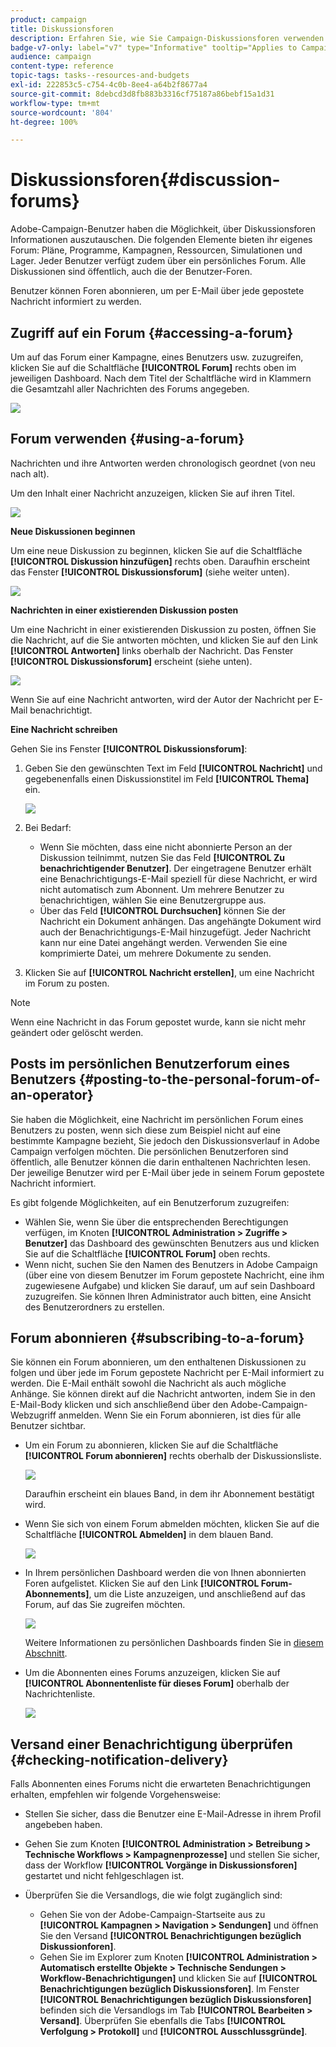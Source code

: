 ```yaml
---
product: campaign
title: Diskussionsforen
description: Erfahren Sie, wie Sie Campaign-Diskussionsforen verwenden.
badge-v7-only: label="v7" type="Informative" tooltip="Applies to Campaign Classic v7 only"
audience: campaign
content-type: reference
topic-tags: tasks--resources-and-budgets
exl-id: 222853c5-c754-4c0b-8ee4-a64b2f8677a4
source-git-commit: 8debcd3d8fb883b3316cf75187a86bebf15a1d31
workflow-type: tm+mt
source-wordcount: '804'
ht-degree: 100%

---
```


# Diskussionsforen{#discussion-forums}



Adobe-Campaign-Benutzer haben die Möglichkeit, über Diskussionsforen Informationen auszutauschen. Die folgenden Elemente bieten ihr eigenes Forum: Pläne, Programme, Kampagnen, Ressourcen, Simulationen und Lager. Jeder Benutzer verfügt zudem über ein persönliches Forum. Alle Diskussionen sind öffentlich, auch die der Benutzer-Foren.

Benutzer können Foren abonnieren, um per E-Mail über jede gepostete Nachricht informiert zu werden.

## Zugriff auf ein Forum {#accessing-a-forum}

Um auf das Forum einer Kampagne, eines Benutzers usw. zuzugreifen, klicken Sie auf die Schaltfläche **[!UICONTROL Forum]** rechts oben im jeweiligen Dashboard. Nach dem Titel der Schaltfläche wird in Klammern die Gesamtzahl aller Nachrichten des Forums angegeben.

![](assets/mrm_forum_access_link.png)

## Forum verwenden {#using-a-forum}

Nachrichten und ihre Antworten werden chronologisch geordnet (von neu nach alt).

Um den Inhalt einer Nachricht anzuzeigen, klicken Sie auf ihren Titel.

![](assets/mrm_forum_expand_msg.png)

**Neue Diskussionen beginnen**

Um eine neue Diskussion zu beginnen, klicken Sie auf die Schaltfläche **[!UICONTROL Diskussion hinzufügen]** rechts oben. Daraufhin erscheint das Fenster **[!UICONTROL Diskussionsforum]** (siehe weiter unten).

![](assets/mrm_forum_new_thread.png)

**Nachrichten in einer existierenden Diskussion posten**

Um eine Nachricht in einer existierenden Diskussion zu posten, öffnen Sie die Nachricht, auf die Sie antworten möchten, und klicken Sie auf den Link **[!UICONTROL Antworten]** links oberhalb der Nachricht. Das Fenster **[!UICONTROL Diskussionsforum]** erscheint (siehe unten).

![](assets/mrm_forum_answer_msg.png)

Wenn Sie auf eine Nachricht antworten, wird der Autor der Nachricht per E-Mail benachrichtigt.

**Eine Nachricht schreiben**

Gehen Sie ins Fenster **[!UICONTROL Diskussionsforum]**:

1. Geben Sie den gewünschten Text im Feld **[!UICONTROL Nachricht]** und gegebenenfalls einen Diskussionstitel im Feld **[!UICONTROL Thema]** ein.

   ![](assets/mrm_forum_edit_msg.png)

1. Bei Bedarf:

   * Wenn Sie möchten, dass eine nicht abonnierte Person an der Diskussion teilnimmt, nutzen Sie das Feld **[!UICONTROL Zu benachrichtigender Benutzer]**. Der eingetragene Benutzer erhält eine Benachrichtigungs-E-Mail speziell für diese Nachricht, er wird nicht automatisch zum Abonnent. Um mehrere Benutzer zu benachrichtigen, wählen Sie eine Benutzergruppe aus.
   * Über das Feld **[!UICONTROL Durchsuchen]** können Sie der Nachricht ein Dokument anhängen. Das angehängte Dokument wird auch der Benachrichtigungs-E-Mail hinzugefügt. Jeder Nachricht kann nur eine Datei angehängt werden. Verwenden Sie eine komprimierte Datei, um mehrere Dokumente zu senden.

1. Klicken Sie auf **[!UICONTROL Nachricht erstellen]**, um eine Nachricht im Forum zu posten.

>[!NOTE]
>
>Wenn eine Nachricht in das Forum gepostet wurde, kann sie nicht mehr geändert oder gelöscht werden.

## Posts im persönlichen Benutzerforum eines Benutzers {#posting-to-the-personal-forum-of-an-operator}

Sie haben die Möglichkeit, eine Nachricht im persönlichen Forum eines Benutzers zu posten, wenn sich diese zum Beispiel nicht auf eine bestimmte Kampagne bezieht, Sie jedoch den Diskussionsverlauf in Adobe Campaign verfolgen möchten. Die persönlichen Benutzerforen sind öffentlich, alle Benutzer können die darin enthaltenen Nachrichten lesen. Der jeweilige Benutzer wird per E-Mail über jede in seinem Forum gepostete Nachricht informiert.

Es gibt folgende Möglichkeiten, auf ein Benutzerforum zuzugreifen:

* Wählen Sie, wenn Sie über die entsprechenden Berechtigungen verfügen, im Knoten **[!UICONTROL Administration > Zugriffe > Benutzer]** das Dashboard des gewünschten Benutzers aus und klicken Sie auf die Schaltfläche **[!UICONTROL Forum]** oben rechts.
* Wenn nicht, suchen Sie den Namen des Benutzers in Adobe Campaign (über eine von diesem Benutzer im Forum gepostete Nachricht, eine ihm zugewiesene Aufgabe) und klicken Sie darauf, um auf sein Dashboard zuzugreifen. Sie können Ihren Administrator auch bitten, eine Ansicht des Benutzerordners zu erstellen.

## Forum abonnieren {#subscribing-to-a-forum}

Sie können ein Forum abonnieren, um den enthaltenen Diskussionen zu folgen und über jede im Forum gepostete Nachricht per E-Mail informiert zu werden. Die E-Mail enthält sowohl die Nachricht als auch mögliche Anhänge. Sie können direkt auf die Nachricht antworten, indem Sie in den E-Mail-Body klicken und sich anschließend über den Adobe-Campaign-Webzugriff anmelden. Wenn Sie ein Forum abonnieren, ist dies für alle Benutzer sichtbar.

* Um ein Forum zu abonnieren, klicken Sie auf die Schaltfläche **[!UICONTROL Forum abonnieren]** rechts oberhalb der Diskussionsliste.

   ![](assets/mrm_forum_subscribe.png)

   Daraufhin erscheint ein blaues Band, in dem ihr Abonnement bestätigt wird.

* Wenn Sie sich von einem Forum abmelden möchten, klicken Sie auf die Schaltfläche **[!UICONTROL Abmelden]** in dem blauen Band.

   ![](assets/mrm_forum_unsubscribe.png)

* In Ihrem persönlichen Dashboard werden die von Ihnen abonnierten Foren aufgelistet. Klicken Sie auf den Link **[!UICONTROL Forum-Abonnements]**, um die Liste anzuzeigen, und anschließend auf das Forum, auf das Sie zugreifen möchten.

   ![](assets/platform_dashboard_operator_subscr_forums.png)

   Weitere Informationen zu persönlichen Dashboards finden Sie in [diesem Abschnitt](../../platform/using/access-management-operators.md).

* Um die Abonnenten eines Forums anzuzeigen, klicken Sie auf **[!UICONTROL Abonnentenliste für dieses Forum]** oberhalb der Nachrichtenliste.

   ![](assets/mrm_forum_subscribers.png)

## Versand einer Benachrichtigung überprüfen {#checking-notification-delivery}

Falls Abonnenten eines Forums nicht die erwarteten Benachrichtigungen erhalten, empfehlen wir folgende Vorgehensweise:

* Stellen Sie sicher, dass die Benutzer eine E-Mail-Adresse in ihrem Profil angebeben haben.
* Gehen Sie zum Knoten **[!UICONTROL Administration > Betreibung > Technische Workflows > Kampagnenprozesse]** und stellen Sie sicher, dass der Workflow **[!UICONTROL Vorgänge in Diskussionsforen]** gestartet und nicht fehlgeschlagen ist.
* Überprüfen Sie die Versandlogs, die wie folgt zugänglich sind:

   * Gehen Sie von der Adobe-Campaign-Startseite aus zu **[!UICONTROL Kampagnen > Navigation > Sendungen]** und öffnen Sie den Versand **[!UICONTROL Benachrichtigungen bezüglich Diskussionforen]**.
   * Gehen Sie im Explorer zum Knoten **[!UICONTROL Administration > Automatisch erstellte Objekte > Technische Sendungen > Workflow-Benachrichtigungen]** und klicken Sie auf **[!UICONTROL Benachrichtigungen bezüglich Diskussionsforen]**.
   Im Fenster **[!UICONTROL Benachrichtigungen bezüglich Diskussionsforen]** befinden sich die Versandlogs im Tab **[!UICONTROL Bearbeiten > Versand]**. Überprüfen Sie ebenfalls die Tabs **[!UICONTROL Verfolgung > Protokoll]** und **[!UICONTROL Ausschlussgründe]**.
